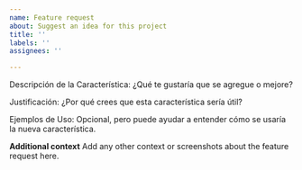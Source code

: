 ```yaml
---
name: Feature request
about: Suggest an idea for this project
title: ''
labels: ''
assignees: ''

---
```


Descripción de la Característica: ¿Qué te gustaría que se agregue o mejore?

Justificación: ¿Por qué crees que esta característica sería útil?

Ejemplos de Uso: Opcional, pero puede ayudar a entender cómo se usaría la nueva característica.

**Additional context**
Add any other context or screenshots about the feature request here.
